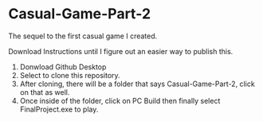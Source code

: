 # Casual-Game-Part-2
The sequel to the first casual game I created.


Download Instructions until I figure out an easier way to publish this.
1. Donwload Github Desktop
2. Select to clone this repository. 
3. After cloning, there will be a folder that says Casual-Game-Part-2, click on that as well.
4. Once inside of the folder, click on PC Build then finally select FinalProject.exe to play.
